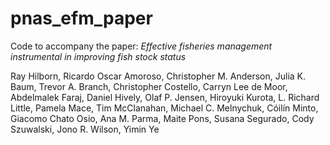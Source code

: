 # pnas_efm_paper
Code to accompany the paper: *Effective fisheries management instrumental in improving fish stock status*

Ray Hilborn, Ricardo Oscar Amoroso, Christopher M. Anderson, Julia K. Baum, Trevor A. Branch, Christopher Costello, Carryn Lee de Moor, Abdelmalek Faraj, Daniel Hively, Olaf P. Jensen, Hiroyuki Kurota, L. Richard Little, Pamela Mace, Tim McClanahan, Michael C. Melnychuk, Cóilín Minto, Giacomo Chato Osio, Ana M. Parma, Maite Pons, Susana Segurado, Cody Szuwalski, Jono R. Wilson, Yimin Ye

